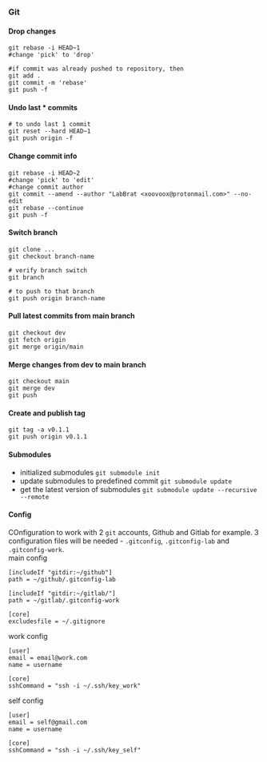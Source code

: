 ### Git

#### Drop changes
```
git rebase -i HEAD~1
#change 'pick' to 'drop'

#if commit was already pushed to repository, then
git add .
git commit -m 'rebase'
git push -f
```

#### Undo last * commits
```
# to undo last 1 commit
git reset --hard HEAD~1
git push origin -f
```

#### Change commit info
```
git rebase -i HEAD~2
#change 'pick' to 'edit'
#change commit author
git commit --amend --author "LabBrat <xoovoox@protonmail.com>" --no-edit
git rebase --continue
git push -f
```

#### Switch branch
```
git clone ...
git checkout branch-name

# verify branch switch
git branch 

# to push to that branch
git push origin branch-name
```

#### Pull latest commits from main branch
```
git checkout dev
git fetch origin
git merge origin/main
```

#### Merge changes from dev to main branch
```
git checkout main
git merge dev
git push
```

#### Create and publish tag
```
git tag -a v0.1.1
git push origin v0.1.1
```

#### Submodules
* initialized submodules `git submodule init`
* update submodules to predefined commit `git submodule update`
* get the latest version of submodules `git submodule update --recursive --remote`


#### Config
COnfiguration to work with 2 ```git``` accounts, Github and Gitlab for example. 3 configuration files will be needed - ```.gitconfig```, ```.gitconfig-lab``` and ```.gitconfig-work```.  
main config
```
[includeIf "gitdir:~/github"]
path = ~/github/.gitconfig-lab

[includeIf "gitdir:~/gitlab/"]
path = ~/gitlab/.gitconfig-work
 
[core]
excludesfile = ~/.gitignore
```  
work config
```
[user]
email = email@work.com
name = username
 
[core]
sshCommand = "ssh -i ~/.ssh/key_work"
```  
self config
```
[user]
email = self@gmail.com
name = username

[core]
sshCommand = "ssh -i ~/.ssh/key_self"
```  

